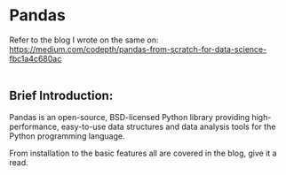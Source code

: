 # Pandas
Refer to the blog I wrote on the same on: https://medium.com/codepth/pandas-from-scratch-for-data-science-fbc1a4c680ac
<br><br>
## Brief Introduction:<br>
Pandas is an open-source, BSD-licensed Python library providing high-performance, easy-to-use data structures and data analysis tools for the Python programming language.<br>

From installation to the basic features all are covered in the blog, give it a read. 
